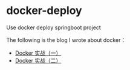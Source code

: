# docker-deploy
Use docker deploy springboot project

The following is the blog I wrote about docker：

- [Docker 实战（一）](http://objcoding.com/2017/12/01/Docker(1)/)
- [Docker 实战（二）](http://objcoding.com/2017/12/07/Docker(2)/)
